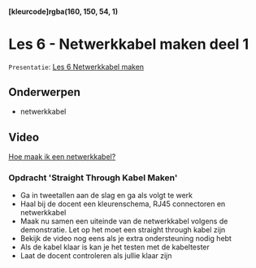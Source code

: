 #### [kleurcode]rgba(160, 150, 54, 1)

# Les 6 - Netwerkkabel maken deel 1

``Presentatie``: <a href="https://elo.kw1c.nl/CMS/Studie/811%20ICT-Academie/811%20VakkenInhoud/%5BB.11%20HARa%5D%20Hardware%20AO/25187%20%C2%A0%20Applicatie-%20en%20mediaontwikkelaar/Periode%2001/Productie/01.%20Reader/Les%206%20-%20Netwerkkabel%20Maken%201.pptx">Les 6 Netwerkkabel maken</a>

## Onderwerpen
* netwerkkabel

## Video

<a href="https://elo.kw1c.nl/CMS/Studie/811%20ICT-Academie/811%20VakkenInhoud/%5BB.11%20HARa%5D%20Hardware%20AO/25187%20%C2%A0%20Applicatie-%20en%20mediaontwikkelaar/Periode%2001/Productie/01.%20Reader/How%20to%20make%20an%20RJ45%20cable.mp4" target="_new">Hoe maak ik een netwerkkabel?</a>


### Opdracht 'Straight Through Kabel Maken'

- Ga in tweetallen aan de slag en ga als volgt te werk
- Haal bij de docent een kleurenschema, RJ45 connectoren en netwerkkabel
- Maak nu samen een uiteinde van de netwerkkabel volgens de demonstratie. Let op het moet een straight through kabel zijn
- Bekijk de video nog eens als je extra ondersteuning nodig hebt
- Als de kabel klaar is kan je het testen met de kabeltester
- Laat de docent controleren als jullie klaar zijn


